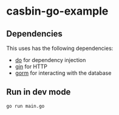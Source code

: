 # casbin-go-example

## Dependencies

This uses has the following dependencies:

- [do](https://github.com/samber/do) for dependency injection
- [gin](https://github.com/gin-gonic/gin) for HTTP
- [gorm](https://github.com/go-gorm/gorm) for interacting with the database

## Run in dev mode

```sh
go run main.go
```
